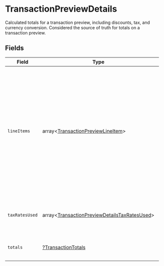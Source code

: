 # TransactionPreviewDetails

Calculated totals for a transaction preview, including discounts, tax, and currency conversion. Considered the source of truth for totals on a transaction preview.


## Fields

| Field                                                                                                                                                                                                   | Type                                                                                                                                                                                                    | Required                                                                                                                                                                                                | Description                                                                                                                                                                                             |
| ------------------------------------------------------------------------------------------------------------------------------------------------------------------------------------------------------- | ------------------------------------------------------------------------------------------------------------------------------------------------------------------------------------------------------- | ------------------------------------------------------------------------------------------------------------------------------------------------------------------------------------------------------- | ------------------------------------------------------------------------------------------------------------------------------------------------------------------------------------------------------- |
| `lineItems`                                                                                                                                                                                             | array<[TransactionPreviewLineItem](../../models/shared/TransactionPreviewLineItem.md)>                                                                                                                  | :heavy_minus_sign:                                                                                                                                                                                      | Information about line items for this transaction preview. Different from transaction preview `items` as they include totals calculated by Paddle. Considered the source of truth for line item totals. |
| `taxRatesUsed`                                                                                                                                                                                          | array<[TransactionPreviewDetailsTaxRatesUsed](../../models/shared/TransactionPreviewDetailsTaxRatesUsed.md)>                                                                                            | :heavy_minus_sign:                                                                                                                                                                                      | List of tax rates applied to this transaction preview.                                                                                                                                                  |
| `totals`                                                                                                                                                                                                | [?TransactionTotals](../../models/shared/TransactionTotals.md)                                                                                                                                          | :heavy_minus_sign:                                                                                                                                                                                      | Breakdown of the total for a transaction.                                                                                                                                                               |